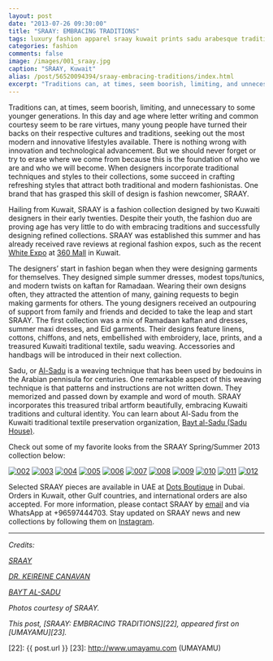 ```yaml
---
layout: post
date: "2013-07-26 09:30:00"
title: "SRAAY: EMBRACING TRADITIONS"
tags: luxury fashion apparel sraay kuwait prints sadu arabesque tradition culture heritage ramadan eid
categories: fashion
comments: false
image: /images/001_sraay.jpg
caption: "SRAAY, Kuwait"
alias: /post/56520094394/sraay-embracing-traditions/index.html
excerpt: "Traditions can, at times, seem boorish, limiting, and unnecessary to some younger generations. In this day and age where letter writing and common courtesy seem to be rare virtues, many young people have turned their backs on their respective cultures and traditions, seeking out the most modern and innovative lifestyles available. There is nothing wrong with innovation and technological advancement. But we should never forget or try to erase where we come from because this is the foundation of who we are and who we will become."
---
```


Traditions can, at times, seem boorish, limiting, and unnecessary to some younger generations. In this day and age where letter writing and common courtesy seem to be rare virtues, many young people have turned their backs on their respective cultures and traditions, seeking out the most modern and innovative lifestyles available. There is nothing wrong with innovation and technological advancement. But we should never forget or try to erase where we come from because this is the foundation of who we are and who we will become. When designers incorporate traditional techniques and styles to their collections, some succeed in crafting refreshing styles that attract both traditional and modern fashionistas. One brand that has grasped this skill of design is fashion newcomer, SRAAY.

Hailing from Kuwait, SRAAY is a fashion collection designed by two Kuwaiti designers in their early twenties. Despite their youth, the fashion duo are proving age has very little to do with embracing traditions and successfully designing refined collections. SRAAY was established this summer and has already received rave reviews at regional fashion expos, such as the recent [White Expo][1] at [360 Mall][2] in Kuwait.

The designers’ start in fashion began when they were designing garments for themselves. They designed simple summer dresses, modest tops/tunics, and modern twists on kaftan for Ramadaan. Wearing their own designs often, they attracted the attention of many, gaining requests to begin making garments for others. The young designers received an outpouring of support from family and friends and decided to take the leap and start SRAAY. The first collection was a mix of Ramadaan kaftan and dresses, summer maxi dresses, and Eid garments. Their designs feature linens, cottons, chiffons, and nets, embellished with embroidery, lace, prints, and a treasured Kuwaiti traditional textile, sadu weaving. Accessories and handbags will be introduced in their next collection.

Sadu, or [Al-Sadu][3] is a weaving technique that has been used by bedouins in the Arabian pennisula for centuries. One remarkable aspect of this weaving technique is that patterns and instructions are not written down. They memorized and passed down by example and word of mouth. SRAAY incorporates this treasured tribal artform beautifully, embracing Kuwaiti traditions and cultural identity. You can learn about Al-Sadu from the Kuwaiti traditional textile preservation organization, [Bayt al-Sadu (Sadu House)][4].

Check out some of my favorite looks from the SRAAY Spring/Summer 2013 collection below:

[![002][5]][5] 
[![003][6]][6] 
[![004][7]][7] 
[![005][8]][8] 
[![006][9]][9] 
[![007][10]][10] 
[![008][11]][11]
[![009][12]][12] 
[![010][13]][13] 
[![011][14]][14]
[![012][15]][15]

Selected SRAAY pieces are available in UAE at [Dots Boutique][16] in Dubai. Orders in Kuwait, other Gulf countries, and international orders are also accepted. For more information, please contact SRAAY by [email][17] and via WhatsApp at +96597444703. Stay updated on SRAAY news and new collections by following them on [Instagram][18].

----

_Credits:_

_[SRAAY][19]_

_[DR. KEIREINE CANAVAN][20]_

_[BAYT AL-SADU][21]_

_Photos courtesy of SRAAY._

_This post, [SRAAY: EMBRACING TRADITIONS][22], appeared first on [UMAYAMU][23]._

   [1]: http://instagram.com/whitexpo (WHITE EXPO)
   [2]: http://www.360mall.com/ (360 MALL)
   [3]: http://alsaduweaving.wordpress.com/al-sadu/ (Al-Sadu)
   [4]: http://www.alsadu.org.kw/home.php (Bayt al-Sadu)
   [5]: /images/002_sraay.jpg
   [6]: /images/003_sraay.jpg
   [7]: /images/004_sraay.jpg
   [8]: /images/005_sraay.jpg
   [9]: /images/006_sraay.jpg
   [10]: /images/007_sraay.jpg
   [11]: /images/008_sraay.jpg
   [12]: /images/009_sraay.jpg
   [14]: /images/010_sraay.jpg
   [13]: /images/011_sraay.jpg
   [15]: /images/012_sraay.jpg
   [16]: http://instagram.com/dotsboutique (DOTS BOUTIQUE DUBAI)
   [17]: mailto:sraay.kwt@gmail.com?subject=Hello%20SRAAY!&amp;body=I%20saw%20your%20feature%20on%20UMAYAMU%20and%20want%20more%20information%20about%20your%20collection.
   [18]: https://instagram.com/sraay_kwt (@SRAAY_KWT)
   [19]: https://instagram.com/sraay_kwt (SRAAY)
   [20]: http://alsaduweaving.wordpress.com/ (AL-SADU WEAVING IN KUWAIT)
   [21]: http://www.alsadu.org.kw/home.php (BAYT AL-SADU)
   [22]: {{ post.url }}
   [23]: http://www.umayamu.com (UMAYAMU)
